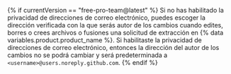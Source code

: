 {% if currentVersion == "free-pro-team@latest" %}
Si no has habilitado la privacidad de direcciones de correo electrónico, puedes escoger la dirección verificada con la que serás autor de los cambios cuando edites, borres o crees archivos o fusiones una solicitud de extracción en {% data variables.product.product_name %}. Si habilitaste la privacidad de direcciones de correo electrónico, entonces la dirección del autor de los cambios no se podrá cambiar y será predeterminada a `<username>@users.noreply.github.com`.
{% endif %}

